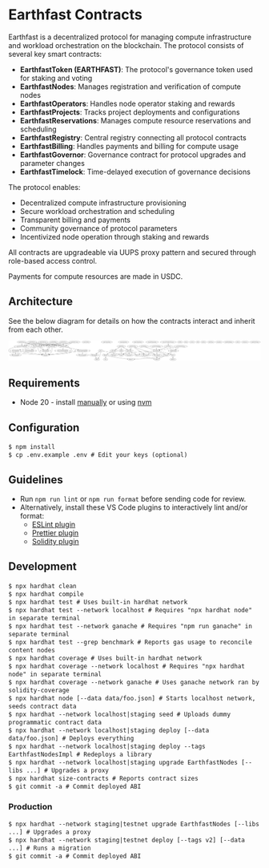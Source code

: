 # Earthfast Contracts

Earthfast is a decentralized protocol for managing compute infrastructure and workload orchestration on the blockchain. The protocol consists of several key smart contracts:

- **EarthfastToken (EARTHFAST)**: The protocol's governance token used for staking and voting
- **EarthfastNodes**: Manages registration and verification of compute nodes
- **EarthfastOperators**: Handles node operator staking and rewards
- **EarthfastProjects**: Tracks project deployments and configurations
- **EarthfastReservations**: Manages compute resource reservations and scheduling
- **EarthfastRegistry**: Central registry connecting all protocol contracts
- **EarthfastBilling**: Handles payments and billing for compute usage
- **EarthfastGovernor**: Governance contract for protocol upgrades and parameter changes
- **EarthfastTimelock**: Time-delayed execution of governance decisions

The protocol enables:

- Decentralized compute infrastructure provisioning
- Secure workload orchestration and scheduling
- Transparent billing and payments
- Community governance of protocol parameters
- Incentivized node operation through staking and rewards

All contracts are upgradeable via UUPS proxy pattern and secured through role-based access control.

Payments for compute resources are made in USDC.

## Architecture

See the below diagram for details on how the contracts interact and inherit from each other.

![Contract Inheritance Graph](docs/InheritanceGraph.svg)

## Requirements

- Node 20 - install [manually](https://nodejs.org/en/download/) or using
  [nvm](https://github.com/nvm-sh/nvm#install--update-script)

## Configuration

```shell
$ npm install
$ cp .env.example .env # Edit your keys (optional)
```

## Guidelines

- Run `npm run lint` or `npm run format` before sending code for review.
- Alternatively, install these VS Code plugins to interactively lint and/or format:
  - [ESLint plugin](https://marketplace.visualstudio.com/items?itemName=dbaeumer.vscode-eslint)
  - [Prettier plugin](https://marketplace.visualstudio.com/items?itemName=esbenp.prettier-vscode)
  - [Solidity plugin](https://marketplace.visualstudio.com/items?itemName=JuanBlanco.solidity)

## Development

```shell
$ npx hardhat clean
$ npx hardhat compile
$ npx hardhat test # Uses built-in hardhat network
$ npx hardhat test --network localhost # Requires "npx hardhat node" in separate terminal
$ npx hardhat test --network ganache # Requires "npm run ganache" in separate terminal
$ npx hardhat test --grep benchmark # Reports gas usage to reconcile content nodes
$ npx hardhat coverage # Uses built-in hardhat network
$ npx hardhat coverage --network localhost # Requires "npx hardhat node" in separate terminal
$ npx hardhat coverage --network ganache # Uses ganache network ran by solidity-coverage
$ npx hardhat node [--data data/foo.json] # Starts localhost network, seeds contract data
$ npx hardhat --network localhost|staging seed # Uploads dummy programmatic contract data
$ npx hardhat --network localhost|staging deploy [--data data/foo.json] # Deploys everything
$ npx hardhat --network localhost|staging deploy --tags EarthfastNodesImpl # Redeploys a library
$ npx hardhat --network localhost|staging upgrade EarthfastNodes [--libs ...] # Upgrades a proxy
$ npx hardhat size-contracts # Reports contract sizes
$ git commit -a # Commit deployed ABI
```

### Production

```shell
$ npx hardhat --network staging|testnet upgrade EarthfastNodes [--libs ...] # Upgrades a proxy
$ npx hardhat --network staging|testnet deploy [--tags v2] [--data ...] # Runs a migration
$ git commit -a # Commit deployed ABI
```

